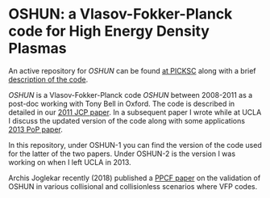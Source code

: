 # OSHUN: a Vlasov-Fokker-Planck code for High Energy Density Plasmas

An active repository for _OSHUN_ can be found <a href="https://github.com/UCLA-Plasma-Simulation-Group/OSHUN"> at PICKSC</a> along with a brief <a href="https://picksc.idre.ucla.edu/software/software-production-codes/oshun/"> description of the code</a>.

_OSHUN_ is a Vlasov-Fokker-Planck code _OSHUN_ between 2008-2011 as a post-doc working with Tony Bell in Oxford. The code is described in detailed in our  <a href="http://www.sciencedirect.com/science/article/pii/S0021999111002828">2011 JCP paper</a>. In a subsequent paper I wrote while at UCLA I discuss the updated version of the code along with some applications <a href="http://aip.scitation.org/doi/abs/10.1063/1.4801750">2013 PoP paper</a>. 

In this repository, under OSHUN-1 you can find the version of the code used for the latter of the two papers. Under OSHUN-2 is the version I was working on when I left UCLA in 2013.

Archis Joglekar recently (2018) published a <a href="https://iopscience.iop.org/article/10.1088/1361-6587/aab978"> PPCF paper</a> on the validation of OSHUN in various collisional and collisionless scenarios where VFP codes.

